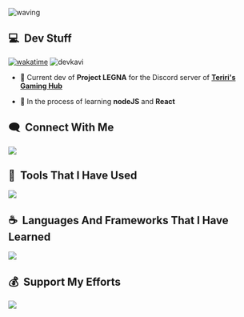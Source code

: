 ![waving](https://capsule-render.vercel.app/api?type=waving&height=150&text=DevKAVI&fontAlign=80&fontAlignY=40&desc=A%20self-learning%20developer%20from%20Sri%20Lanka&descAlign=78&descAlignY=65&color=gradient&animation=fadeIn&fontSize=80&theme=tokyonight)

<h2> 💻 &nbsp;Dev Stuff</h2>

[![wakatime](https://wakatime.com/badge/user/619a4dc4-433c-4c9b-8c58-526e3f0814fe.svg)](https://wakatime.com/@619a4dc4-433c-4c9b-8c58-526e3f0814fe)
<img src="https://komarev.com/ghpvc/?username=devkavi&label=Profile%20views&color=0e75b6&style=flat" alt="devkavi" />

  - 🤖 Current dev of **Project LEGNA** for the Discord server of **[Teriri's Gaming Hub](https://discord.gg/teriri)**
	
  - 🌱 In the process of learning **nodeJS** and **React**

<h2> 🗨️ &nbsp;Connect With Me</h2>
<p align="left">
  <a href="https://discord.gg/teriri"><img src="https://dcbadge.vercel.app/api/server/teriri" /></a>
</p>

<h2> 🚀 &nbsp;Tools That I Have Used</h2>
<img src="https://skillicons.dev/icons?i=vscode,github,git,netlify,postman,ps,pr," />

<h2> ☕ &nbsp;Languages And Frameworks That I Have Learned</h2>
<img src="https://skillicons.dev/icons?i=html,css,bootstrap,angular,js,ts,nodejs,mongodb,discord,bots,py,bash,arduino" />

<h2> 💰 &nbsp;Support My Efforts</h2>
<p><a href="https://www.buymeacoffee.com/devKAVI"><img src="https://img.buymeacoffee.com/button-api/?text=Buy me a coffee&emoji=&slug=devKAVI&button_colour=FF5F5F&font_colour=ffffff&font_family=Poppins&outline_colour=000000&coffee_colour=FFDD00" /></a></p>
